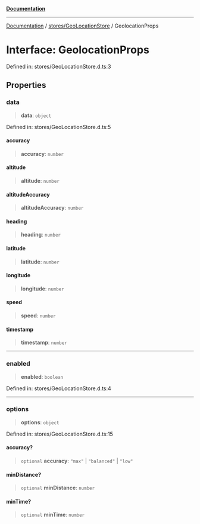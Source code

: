 [**Documentation**](../../../index.md)

***

[Documentation](../../../index.md) / [stores/GeoLocationStore](../index.md) / GeolocationProps

# Interface: GeolocationProps

Defined in: stores/GeoLocationStore.d.ts:3

## Properties

### data

> **data**: `object`

Defined in: stores/GeoLocationStore.d.ts:5

#### accuracy

> **accuracy**: `number`

#### altitude

> **altitude**: `number`

#### altitudeAccuracy

> **altitudeAccuracy**: `number`

#### heading

> **heading**: `number`

#### latitude

> **latitude**: `number`

#### longitude

> **longitude**: `number`

#### speed

> **speed**: `number`

#### timestamp

> **timestamp**: `number`

***

### enabled

> **enabled**: `boolean`

Defined in: stores/GeoLocationStore.d.ts:4

***

### options

> **options**: `object`

Defined in: stores/GeoLocationStore.d.ts:15

#### accuracy?

> `optional` **accuracy**: `"max"` \| `"balanced"` \| `"low"`

#### minDistance?

> `optional` **minDistance**: `number`

#### minTime?

> `optional` **minTime**: `number`
